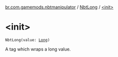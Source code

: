 [br.com.gamemods.nbtmanipulator](../index.md) / [NbtLong](index.md) / [&lt;init&gt;](./-init-.md)

# &lt;init&gt;

`NbtLong(value: `[`Long`](https://kotlinlang.org/api/latest/jvm/stdlib/kotlin/-long/index.html)`)`

A tag which wraps a long value.

